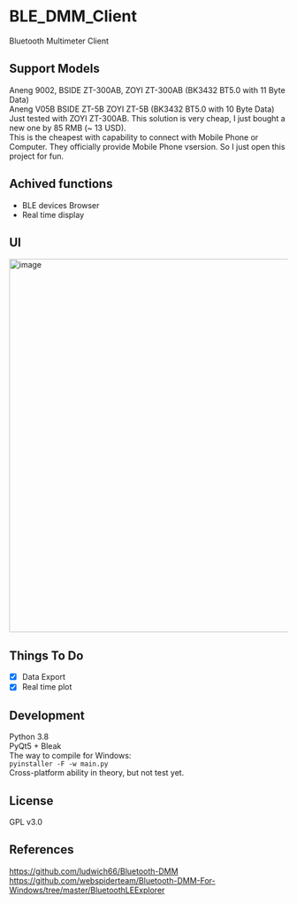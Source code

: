# BLE_DMM_Client
Bluetooth Multimeter Client
## Support Models
Aneng 9002, BSIDE ZT-300AB, ZOYI ZT-300AB (BK3432 BT5.0 with 11 Byte Data) <br>
Aneng V05B	BSIDE ZT-5B	ZOYI ZT-5B (BK3432 BT5.0 with 10 Byte Data) <br>
Just tested with ZOYI ZT-300AB. This solution is very cheap, I just bought a new one by 85 RMB (~ 13 USD). <br>
This is the cheapest with capability to connect with Mobile Phone or Computer. They officially provide Mobile Phone vsersion. So I just open this project for fun. <br>
## Achived functions
- BLE devices Browser <br>
- Real time display <br>
## UI
<img width="674" alt="image" src="https://user-images.githubusercontent.com/45794975/173222650-fe2d726f-04fc-4054-b4b9-07a18afece9c.png">

## Things To Do
- [x] Data Export <br>
- [x] Real time plot <br>
## Development
Python 3.8 <br>
PyQt5 + Bleak <br>
The way to compile for Windows: <br>
`pyinstaller -F -w main.py`<br>
Cross-platform ability in theory, but not test yet. <br>
## License
GPL v3.0
## References
https://github.com/ludwich66/Bluetooth-DMM <br>
https://github.com/webspiderteam/Bluetooth-DMM-For-Windows/tree/master/BluetoothLEExplorer
